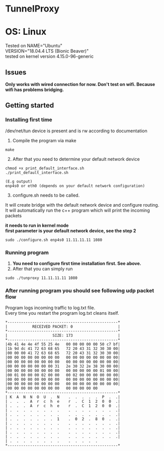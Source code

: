 # TunnelProxy
# OS: Linux

Tested on
NAME="Ubuntu"  
VERSION="18.04.4 LTS (Bionic Beaver)"  
tested on kernel version 4.15.0-96-generic  

## Issues
**Only works with wired connection for now. Don't test on wifi. Because wifi has problems bridging.**
## Getting started

### Installing first time

/dev/net/tun device is present and is rw according to documentation

1) Compile the program via make
```
make
```
2) After that you need to determine your default network device
```
chmod +x print_default_interface.sh
./print_default_interface.sh

(E.g output)
enp4s0 or eth0 (depends on your default network configuration)
```
3) configure.sh needs to be called.  

It will create bridge with the default network device and configure routing.  
It will automatically run the c++ program which will print the incoming packets
  
  **it needs to run in kernel mode**  
  **first parameter is your default network device, see the step 2**

```
sudo ./configure.sh enp4s0 11.11.11.11 1080
```
### Running program
1) **You need to configure first time installation first. See above.**  
2) After that you can simply run
```
sudo ./tunproxy 11.11.11.11 1080

```
### After running program you should see following udp packet flow
Program logs incoming traffic to log.txt file.  
Every time you restart the program log.txt cleans itself.  
```
*-------------------------------------------------*
|           RECEIVED PACKET: 0                    |
*-------------------------------------------------*
|                    SIZE: 173                    |
*-------------------------------------------------*
|4b 41 4e 4e 4f 55 25 4e   00 00 00 00 00 50 c7 bf|
|1b 9d dc 41 72 63 68 65   72 20 43 31 32 30 30 00|
|00 00 00 41 72 63 68 65   72 20 43 31 32 30 30 00|
|00 00 00 00 00 00 00 00   00 00 00 00 00 00 00 00|
|00 00 00 00 00 00 00 00   00 00 00 00 00 00 00 00|
|00 00 00 00 00 00 00 31   2e 30 32 2e 38 30 00 00|
|00 00 00 00 00 00 00 00   00 00 00 00 00 01 00 00|
|00 01 00 00 00 02 00 00   00 02 00 00 00 00 00 00|
|00 00 00 00 00 00 00 00   00 00 00 00 00 00 00 00|
|00 00 00 00 00 00 00 00   00 00 00 00 00 00 00 00|
|00 00 00 00 00 00 00 00   00 00 00 00 00
*-------------------------------------------------*
| K  A  N  N  O  U  .  N    .  .  .  .  .  P  .  .|
| .  .  .  A  r  c  h  e    r  .  C  1  2  0  0  .|
| .  .  .  A  r  c  h  e    r  .  C  1  2  0  0  .|
| .  .  .  .  .  .  .  .    .  .  .  .  .  .  .  .|
| .  .  .  .  .  .  .  .    .  .  .  .  .  .  .  .|
| .  .  .  .  .  .  .  1    .  0  2  .  8  0  .  .|
| .  .  .  .  .  .  .  .    .  .  .  .  .  .  .  .|
| .  .  .  .  .  .  .  .    .  .  .  .  .  .  .  .|
| .  .  .  .  .  .  .  .    .  .  .  .  .  .  .  .|
| .  .  .  .  .  .  .  .    .  .  .  .  .  .  .  .|
| .  .  .  .  .  .  .  .    .  .  .  .  .
*-------------------------------------------------*

```

